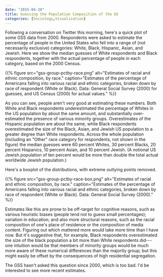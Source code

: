 ```yaml
---
date: "2015-04-28"
title: Guessing the Population Composition of the US
categories: [Sociology,Visualization]
---
```


Following a conversation on Twitter this morning, here's a quick plot of some GSS data from 2000. Respondents were asked to estimate the percentage of people in the United States who fell into a range of (not necessarily exclusive) categories: White, Black, Hispanic, Asian, and Jewish. Here we show the median guesses of White respondents and Black respondents, together with the actual percentage of people in each category, based on the 2000 Census. 

{{% figure src="gss-group-pctby-race.png" alt="Estimates of racial and ethnic composition, by race." caption="Estimates of the percentage of Americans falling into various racial and ethnic categories, broken down by race of respondent (White or Black). Data: General Social Survey (2000) for guesses, and US Census (2000) for actual values." %}}

As you can see, people aren't very good at estimating these numbers. Both White and Black respondents underestimated the percentage of Whites in the US population by about the same amount, and substantially over-estimated the presence of various minority groups. Overestimates of the Hispanic population are about the same, while Black respondents overestimated the size of the Black, Asian, and Jewish US population to a greater degree than White respondents. Across the whole population (including an "Other" race category for respondents, not shown in the figure) the median guesses were 60 percent Whites, 30 percent Blacks, 20 percent Hispanics, 10 percent Asian, and 10 percent Jewish. (A notional US Jewish population of ten percent would be more than double the total actual worldwide Jewish population.)

Here's a boxplot of the distributions, with extreme outlying points removed.

{{% figure src="gss-group-pctby-race-box.png" alt="Estimates of racial and ethnic composition, by race." caption="Estimates of the percentage of Americans falling into various racial and ethnic categories, broken down by race of respondent (White or Black). Data: General Social Survey (2000)." %}}

Estimates like this are prone to be off-target for cognitive reasons, such as various heuristic biases (people tend not to guess small percentages); variation in education; and also more structural reasons, such as the racial composition of one's place of residence or the composition of media content. Figuring out which mattered more would take more time than I have now. But it's suggestive that, for example, Black respondents overestimated the size of the black population a bit more than White respondents did---one intuition would be that members of minority groups would be much more aware of these numerical differences than the majority group; but this might easily be offset by the consequences of high residential segregation.

The GSS hasn't asked this question since 2000, which is too bad. I'd be interested to see more recent estimates.

